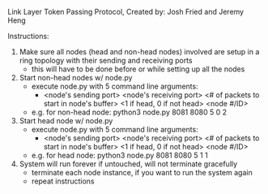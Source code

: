 


Link Layer Token Passing Protocol, Created by: Josh Fried and Jeremy Heng

Instructions:

1. Make sure all nodes (head and non-head nodes) involved are setup in a ring topology with their sending and receiving ports
	- this will have to be done before or while setting up all the nodes
2. Start non-head nodes w/ node.py
	- execute node.py with 5 command line arguments: 
		- <node's sending port> <node's receiving port> <# of packets to start in node's buffer> <1 if head, 0 if not head> <node #/ID>
	- e.g. for non-head node: python3 node.py 8081 8080 5 0 2
3. Start head node w/ node.py
	- execute node.py with 5 command line arguments: 
		- <node's sending port> <node's receiving port> <# of packets to start in node's buffer> <1 if head, 0 if not head> <node #/ID>
	- e.g. for head node: python3 node.py 8081 8080 5 1 1
3. System will run forever if untouched, will not terminate gracefully
	- terminate each node instance, if you want to run the system again
	- repeat instructions






